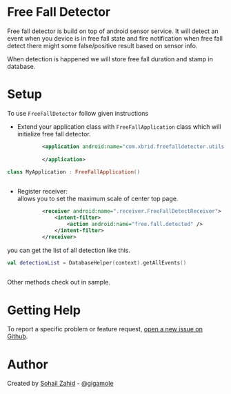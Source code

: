 Free Fall Detector
======================

Free fall detector is build on top of android sensor service.
It will detect an event when you device is in free fall state and fire notification 
when free fall detect there might some false/positive result based on sensor info.

When detection is happened we will store free fall duration and stamp in database.

Setup
======

To use `FreeFallDetector` follow given instructions
 
 - Extend your application class with `FreeFallApplication` class which will initialize
     free fall detector.
     
     ```xml
             <application android:name="com.xbrid.freefalldetector.utils.FreeFallApplication">
                
             </application>
     ```

```kotlin
class MyApplication : FreeFallApplication()
               
```
    
 - Register receiver:  
     allows you to set the maximum scale of center top page.
     
     ```xml
             <receiver android:name=".receiver.FreeFallDetectReceiver">
                 <intent-filter>
                     <action android:name="free.fall.detected" />
                 </intent-filter>
             </receiver>
     ```
    
   
you can get the list of all detection like this.
  
```kotlin
val detectionList = DatabaseHelper(context).getAllEvents()
               
```

Other methods check out in sample.

Getting Help
============

To report a specific problem or feature request, [open a new issue on Github](https://github.com/SohailZahidGit/freefall/issues/new).

Author
======

Created by [Sohail Zahid](https://github.com/SohailZahidGit) - [@gigamole](mailto:sohail.bsse@gmail.com)

